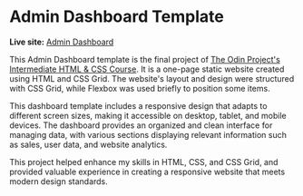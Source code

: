 # Admin Dashboard Template

**Live site:** [Admin Dashboard](https://adrian-y1.github.io/TOP-Admin-Dashboard/)

This Admin Dashboard template is the final project of [The Odin Project's Intermediate HTML & CSS Course](https://www.theodinproject.com/lessons/intermediate-html-and-css-admin-dashboard). It is a one-page static website created using HTML and CSS Grid. The website's layout and design were structured with CSS Grid, while Flexbox was used briefly to position some items.

This dashboard template includes a responsive design that adapts to different screen sizes, making it accessible on desktop, tablet, and mobile devices. The dashboard provides an organized and clean interface for managing data, with various sections displaying relevant information such as sales, user data, and website analytics.

This project helped enhance my skills in HTML, CSS, and CSS Grid, and provided valuable experience in creating a responsive website that meets modern design standards.
